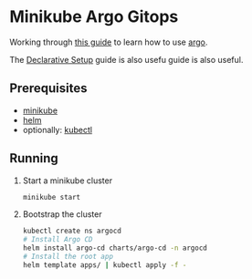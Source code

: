 # Minikube Argo Gitops

Working through [this guide](https://www.arthurkoziel.com/setting-up-argocd-with-helm/) to learn how to use [argo](https://argoproj.github.io/).

The [Declarative Setup](https://argo-cd.readthedocs.io/en/stable/operator-manual/declarative-setup/#app-of-apps) guide is also usefu guide is also useful.

## Prerequisites
- [minikube](https://minikube.sigs.k8s.io/docs/)
- [helm](https://helm.sh/)
- optionally: [kubectl](https://kubernetes.io/docs/tasks/tools/)

## Running
1. Start a minikube cluster
    ```bash
    minikube start
    ```
2. Bootstrap the cluster
    ```bash
    kubectl create ns argocd
    # Install Argo CD
    helm install argo-cd charts/argo-cd -n argocd
    # Install the root app
    helm template apps/ | kubectl apply -f -
    ```
